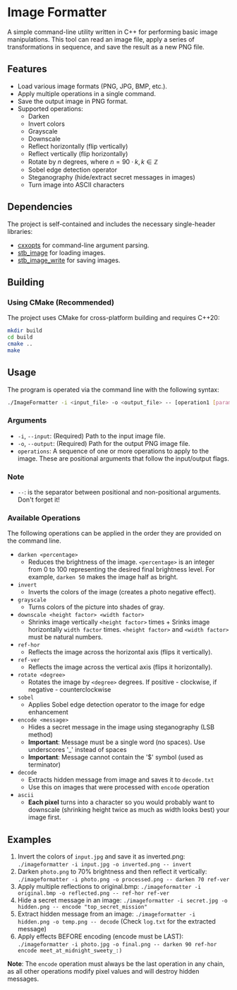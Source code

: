 # Image Formatter

A simple command-line utility written in C++ for performing basic image manipulations. This tool can read an image file, apply a series of transformations in sequence, and save the result as a new PNG file.

## Features

* Load various image formats (PNG, JPG, BMP, etc.).
* Apply multiple operations in a single command.
* Save the output image in PNG format.
* Supported operations:
    * Darken
    * Invert colors
    * Grayscale
    * Downscale
    * Reflect horizontally (flip vertically)
    * Reflect vertically (flip horizontally)
    * Rotate by $n$ degrees, where $n = 90 \cdot k, k \in \mathbb{Z}$
    * Sobel edge detection operator
    * Steganography (hide/extract secret messages in images)
    * Turn image into ASCII characters

## Dependencies

The project is self-contained and includes the necessary single-header libraries:

* [cxxopts](https://github.com/jarro2783/cxxopts) for command-line argument parsing.
* [stb_image](https://github.com/nothings/stb/blob/master/stb_image.h) for loading images.
* [stb_image_write](https://github.com/nothings/stb/blob/master/stb_image_write.h) for saving images.

## Building

### Using CMake (Recommended)

The project uses CMake for cross-platform building and requires C++20:

```bash
mkdir build
cd build
cmake ..
make
```

## Usage

The program is operated via the command line with the following syntax:

```bash
./ImageFormatter -i <input_file> -o <output_file> -- [operation1 [params]] [operation2 [params]] ...
```

### Arguments
- `-i`, `--input`: (Required) Path to the input image file.
- `-o`, `--output`: (Required) Path for the output PNG image file.
- `operations`: A sequence of one or more operations to apply to the image. These are positional arguments that follow the input/output flags.

### Note
-  `--`: is the separator between positional and non-positional arguments. Don't forget it!

### Available Operations
The following operations can be applied in the order they are provided on the command line.
- `darken <percentage>`
    - Reduces the brightness of the image. `<percentage>` is an integer from 0 to 100 representing the desired final brightness level. For example, `darken 50` makes the image half as bright.
- `invert`
    - Inverts the colors of the image (creates a photo negative effect).
- `grayscale`
    - Turns colors of the picture into shades of gray.
- `downscale <height factor> <width factor>`
    - Shrinks image vertically `<height factor>` times + Srinks image horizontally `width factor` times. `<height factor>` and `<width factor>` must be natural numbers.
- `ref-hor`
    - Reflects the image across the horizontal axis (flips it vertically).
- `ref-ver`
    - Reflects the image across the vertical axis (flips it horizontally).
- `rotate <degree>`
    - Rotates the image by `<degree>` degrees. If positive - clockwise, if negative - counterclockwise 
- `sobel`
    - Applies Sobel edge detection operator to the image for edge enhancement
- `encode <message>`
    - Hides a secret message in the image using steganography (LSB method)
    - **Important**: Message must be a single word (no spaces). Use underscores '_' instead of spaces
    - **Important**: Message cannot contain the '$' symbol (used as terminator)
- `decode`
    - Extracts hidden message from image and saves it to `decode.txt`
    - Use this on images that were processed with `encode` operation
- `ascii`
    - **Each pixel** turns into a character so you would probably want to downscale (shrinking height twice as much as width looks best) your image first.

## Examples
1. Invert the colors of `input.jpg` and save it as inverted.png:
    `./imageformatter -i input.jpg -o inverted.png -- invert`
2. Darken `photo.png` to 70% brightness and then reflect it vertically:
    `./imageformatter -i photo.png -o processed.png -- darken 70 ref-ver`
3. Apply multiple reflections to original.bmp:
    `./imageformatter -i original.bmp -o reflected.png -- ref-hor ref-ver`
4. Hide a secret message in an image:
    `./imageformatter -i secret.jpg -o hidden.png -- encode "top_secret_mission"`
5. Extract hidden message from an image:
    `./imageformatter -i hidden.png -o temp.png -- decode`
    (Check `log.txt` for the extracted message)
6. Apply effects BEFORE encoding (encode must be LAST):
    `./imageformatter -i photo.jpg -o final.png -- darken 90 ref-hor encode meet_at_midnight_sweety_:)`
    
**Note**: The `encode` operation must always be the last operation in any chain, as all other operations modify pixel values and will destroy hidden messages.
